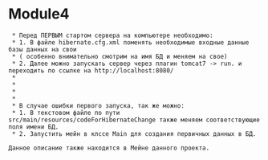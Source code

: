 # Module4

     * Перед ПЕРВЫМ стартом сервера на компьютере необходимо:
     * 1. В файле hibernate.cfg.xml поменять необходимые входные данные базы данных на свои
     * ( особенно внимательно смотрим на имя БД и меняем на свое)
     * 2. Далее можно запускать сервер через плагин tomcat7 -> run. и переходить по ссылке на http://localhost:8080/
     *
     *
     *
     *
     * В случае ошибки первого запуска, так же можно:
     * 1. В текстовом файле по пути src/main/resources/codeForHibernateChange также меняем соответствующие поля имени БД.
     * 2. Запустить мейн в клссе Main для создания первичных данных в БД.

    Данное описание также находится в Мейне данного проекта.
